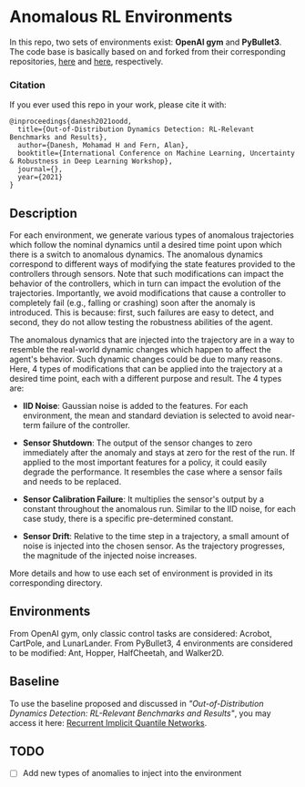 # Anomalous RL Environments
In this repo, two sets of environments exist: **OpenAI gym** and **PyBullet3**. The code base is basically based on and forked from
their corresponding repositories, [here](https://github.com/openai/gym) and [here](https://github.com/bulletphysics/bullet3/), respectively.

### Citation
If you ever used this repo in your work, please cite it with:
```
@inproceedings{danesh2021oodd,
  title={Out-of-Distribution Dynamics Detection: RL-Relevant Benchmarks and Results},
  author={Danesh, Mohamad H and Fern, Alan},
  booktitle={International Conference on Machine Learning, Uncertainty & Robustness in Deep Learning Workshop},
  journal={},
  year={2021}
}
```

## Description

For each environment, we generate various types of anomalous trajectories which follow the nominal dynamics until a desired 
time point upon which there is a switch to anomalous dynamics. The anomalous dynamics correspond to different ways of 
modifying the state features provided to the controllers through sensors. Note that such modifications can impact the 
behavior of the controllers, which in turn can impact the evolution of the trajectories. Importantly, we avoid modifications 
that cause a controller to completely fail (e.g., falling or crashing) soon after the anomaly is introduced. This is because: first,
such failures are easy to detect, and second, they do not allow testing the robustness abilities of the agent.

The anomalous dynamics that are injected into the trajectory are in a way to resemble the real-world dynamic changes which happen to affect the agent's behavior.
Such dynamic changes could be due to many reasons. Here, 4 types of modifications that can be applied into the trajectory at a desired time point, each with a different purpose and result. The 4 types are:
- **IID Noise**: Gaussian noise is added to the features. For each environment, the mean and standard deviation is selected to avoid near-term failure of the controller.

- **Sensor Shutdown**: The output of the sensor changes to zero immediately after the anomaly and stays at zero for the rest of the run. If applied to the most important features for a policy, it could easily degrade the performance. It resembles the case where a sensor fails and needs to be replaced. 

- **Sensor Calibration Failure**: It multiplies the sensor's output by a constant throughout the anomalous run. Similar to the IID noise, for each case study, there is a specific pre-determined constant.

- **Sensor Drift**: Relative to the time step in a trajectory, a small amount of noise is injected into the chosen sensor. As the trajectory progresses, the magnitude of the injected noise increases.

More details and how to use each set of environment is provided in its corresponding directory.


## Environments
From OpenAI gym, only classic control tasks are considered: Acrobot, CartPole, and LunarLander. From PyBullet3, 4 environments
are considered to be modified: Ant, Hopper, HalfCheetah, and Walker2D.


## Baseline
To use the baseline proposed and discussed in *"Out-of-Distribution Dynamics Detection: RL-Relevant Benchmarks and Results"*,
you may access it here: [Recurrent Implicit Quantile Networks](https://github.com/modanesh/recurrent_implicit_quantile_networks).

## TODO
- [ ] Add new types of anomalies to inject into the environment

